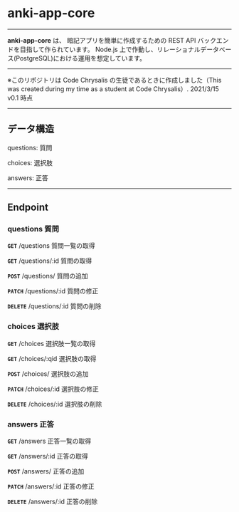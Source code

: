 # anki-app-core

---

**anki-app-core** は、 暗記アプリを簡単に作成するための REST API バックエンドを目指して作られています。
Node.js 上で作動し、リレーショナルデータベース(PostgreSQL)における運用を想定しています。

---

※このリポジトリは Code Chrysalis の生徒であるときに作成しました（This was created during my time as a student at Code Chrysalis）.
2021/3/15 v0.1 時点

---

## データ構造

questions: 質問

choices: 選択肢

answers: 正答

---

## Endpoint

### questions 質問

**`GET`** /questions 質問一覧の取得

**`GET`** /questions/:id 質問の取得

**`POST`** /questions/ 質問の追加

**`PATCH`** /questions/:id 質問の修正

**`DELETE`** /questions/:id 質問の削除

### choices 選択肢

**`GET`** /choices 選択肢一覧の取得

**`GET`** /choices/:qid 選択肢の取得

**`POST`** /choices/ 選択肢の追加

**`PATCH`** /choices/:id 選択肢の修正

**`DELETE`** /choices/:id 選択肢の削除

### answers 正答

**`GET`** /answers 正答一覧の取得

**`GET`** /answers/:id 正答の取得

**`POST`** /answers/ 正答の追加

**`PATCH`** /answers/:id 正答の修正

**`DELETE`** /answers/:id 正答の削除
